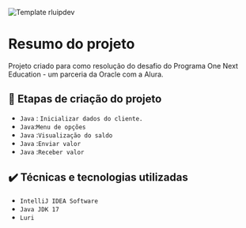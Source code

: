 ![Template rluipdev]([https://github.com/rluispdev/desafioJavaContaBancariaVirtual/commit/253c184f6f68f96c7e4b3ee75dbe5a1e676a6f88](https://github.com/rluispdev/desafioJavaContaBancariaVirtual/blob/main/Template/rluispdev.png](https://github.com/rluispdev/desafioJavaContaBancariaVirtual/blob/main/Template/rluispdev.png)))
 # Resumo do projeto
Projeto  criado para como resolução do desafio do  Programa One Next Education - um parceria da Oracle com a Alura.

## 🔨 Etapas de criação do projeto
 
- `Java` : `Inicializar dados do cliente.`   
- `Java`:`Menu de opções` 
- `Java` :`Visualização do saldo`
- `Java` :`Enviar valor`
- `Java` :`Receber valor`
  
## ✔️ Técnicas e tecnologias utilizadas

- ``IntelliJ IDEA Software``
- ``Java JDK 17``
- ``Luri``
 
